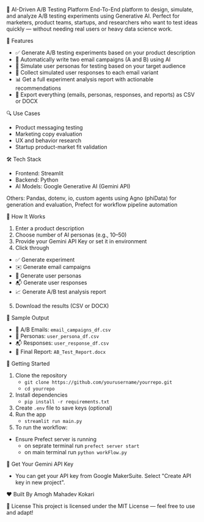 🧪 AI-Driven A/B Testing Platform
End-To-End platform to design, simulate, and analyze A/B testing experiments using Generative AI. Perfect for marketers, product teams, startups, and researchers who want to test ideas quickly — without needing real users or heavy data science work.

🚀 Features
-   ✅ Generate A/B testing experiments based on your product description
-   📧 Automatically write two email campaigns (A and B) using AI
-   👥 Simulate user personas for testing based on your target audience
-   📨 Collect simulated user responses to each email variant
-   📊 Get a full experiment analysis report with actionable recommendations
-   📄 Export everything (emails, personas, responses, and reports) as CSV or DOCX

🔍 Use Cases
-   Product messaging testing
-   Marketing copy evaluation
-   UX and behavior research
-   Startup product-market fit validation

🛠️ Tech Stack
-   Frontend: Streamlit
-   Backend: Python
-   AI Models: Google Generative AI (Gemini API)

Others: Pandas, dotenv, io, custom agents using Agno (phiData) for generation and evaluation, Prefect for workflow pipeline automation

🧠 How It Works
1.   Enter a product description
2.   Choose number of AI personas (e.g., 10–50)
3.   Provide your Gemini API Key or set it in environment
4.   Click through 
-   ✅ Generate experiment
-   ✉️ Generate email campaigns
-   👤 Generate user personas
-   📬 Generate user responses
-   📈 Generate A/B test analysis report
5.   Download the results (CSV or DOCX)

🧪 Sample Output
-   📧 A/B Emails: `email_campaigns_df.csv`
-   👤 Personas: `user_persona_df.csv`
-   📬 Responses: `user_response_df.csv`
-   📄 Final Report: `AB_Test_Report.docx`

🔑 Getting Started
1. Clone the repository
    -   `git clone https://github.com/yourusername/yourrepo.git`
    -   `cd yourrepo`
2. Install dependencies
    -   `pip install -r requirements.txt`
3. Create `.env` file to save keys (optional)
4. Run the app
    -   `streamlit run main.py`
5. To run the workflow:
-   Ensure Prefect server is running
    -   on seprate terminal run `prefect server start`
    -   on main terminal run `python workFlow.py`

🔗 Get Your Gemini API Key
-   You can get your API key from Google MakerSuite. Select "Create API key in new project".

</details>
❤️ Built By
Amogh Mahadev Kokari
</details>

📄 License
This project is licensed under the MIT License — feel free to use and adapt!
